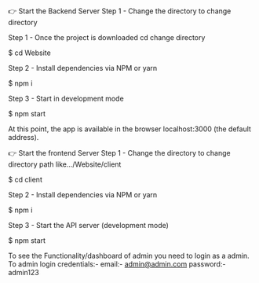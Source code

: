 👉 Start the Backend Server Step 1 - Change the directory to change directory

Step 1 - Once the project is downloaded cd change directory

$ cd Website

Step 2 - Install dependencies via NPM or yarn

$ npm i

Step 3 - Start in development mode

$ npm start

At this point, the app is available in the browser localhost:3000 (the default address).

👉 Start the frontend Server Step 1 - Change the directory to change directory path like.../Website/client

$ cd client

Step 2 - Install dependencies via NPM or yarn

$ npm i

Step 3 - Start the API server (development mode)

$ npm start

To see the Functionality/dashboard of admin you need to login as a admin.
To admin login credentials:-
email:- admin@admin.com
password:- admin123
